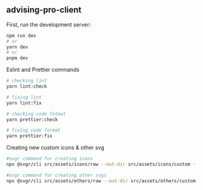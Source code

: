## advising-pro-client

First, run the development server:

```bash
npm run dev
# or
yarn dev
# or
pnpm dev
```

Eslint and Prettier commands 
```bash
# checking lint
yarn lint:check

# fixing lint
yarn lint:fix

# checking code fotmat
yarn prettier:check

# fixing code format
yarn prettier:fix
```

Creating new custom icons & other svg
```bash
#svgr command for creating icons 
npx @svgr/cli src/assets/icons/raw --out-dir src/assets/icons/custom --icon --typescript --ignore-existing

#svgr command for creating other svgs
npx @svgr/cli src/assets/others/raw --out-dir src/assets/others/custom --icon --typescript --ignore-existing
```